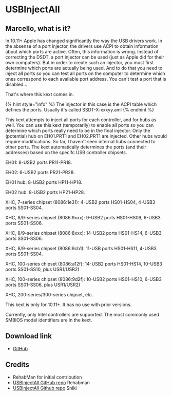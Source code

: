 # USBInjectAll

## Marcello, what is it?

In 10.11+ Apple has changed significantly the way the USB drivers work. In the absense of a port injector, the drivers use ACPI to obtain information about which ports are active. Often, this information is wrong. Instead of correcting the DSDT, a port injector can be used \(just as Apple did for their own computers\). But in order to create such an injector, you must first determine which ports are actually being used. And to do that you need to inject all ports so you can test all ports on the computer to determine which ones correspond to each available port address. You can't test a port that is disabled...

That's where this kext comes in.

{% hint style="info" %}
The injector in this case is the ACPI table which defines the ports. Usually it's called SSDT-X-xxxyy.aml
{% endhint %}

This kext attempts to inject all ports for each controller, and for hubs as well. You can use this kext \(temporarily\) to enable all ports so you can determine which ports really need to be in the final injector. Only the \(potential\) hub on EH01.PRT1 and EH02.PRT1 are injected. Other hubs would require modifications. So far, I haven't seen internal hubs connected to other ports. The kext automatically determines the ports \(and their addresses\) based on the specifc USB controller chipsets.

EH01: 8-USB2 ports PR11-PR18.

EH02: 6-USB2 ports PR21-PR28.

EH01 hub: 8-USB2 ports HP11-HP18.

EH02 hub: 8-USB2 ports HP21-HP28.

XHC, 7-series chipset \(8086:1e31\): 4-USB2 ports HS01-HS04, 4-USB3 ports SS01-SS04.

XHC, 8/9-series chipset \(8086:9xxx\): 9-USB2 ports HS01-HS09, 6-USB3 ports SS01-SS06.

XHC, 8/9-series chipset \(8086:8xxx\): 14-USB2 ports HS01-HS14, 6-USB3 ports SS01-SS06.

XHC, 8/9-series chipset \(8086:9cb1\): 11-USB ports HS01-HS11, 4-USB3 ports SS01-SS04.

XHC, 100-series chipset \(8086:a12f\): 14-USB2 ports HS01-HS14, 10-USB3 ports SS01-SS10, plus USR1/USR2\)

XHC, 100-series chipset \(8086:9d2f\): 10-USB2 ports HS01-HS10, 6-USB3 ports SS01-SS06, plus USR1/USR2\)

XHC, 200-series/300-series chipset, etc.

This kext is only for 10.11+. It has no use with prior versions.

Currently, only Intel controllers are supported. The most commonly used SMBIOS model identifiers are in the kext.



## Download link

* [GitHub](https://github.com/Sniki/OS-X-USB-Inject-All/releases)

## Credits

* RehabMan for initial contribution
* [USBInjectAll GitHub repo](https://github.com/RehabMan/OS-X-USB-Inject-All) Rehabman
* [USBInjectAll Github repo](https://github.com/Sniki/OS-X-USB-Inject-All/) Sniki


